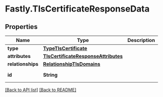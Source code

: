 # Fastly.TlsCertificateResponseData

## Properties

Name | Type | Description | Notes
------------ | ------------- | ------------- | -------------
**type** | [**TypeTlsCertificate**](TypeTlsCertificate.md) |  | [optional] 
**attributes** | [**TlsCertificateResponseAttributes**](TlsCertificateResponseAttributes.md) |  | [optional] 
**relationships** | [**RelationshipTlsDomains**](RelationshipTlsDomains.md) |  | [optional] 
**id** | **String** |  | [optional] [readonly] 


[[Back to API list]](../../README.md#endpoints) [[Back to README]](../../README.md)
